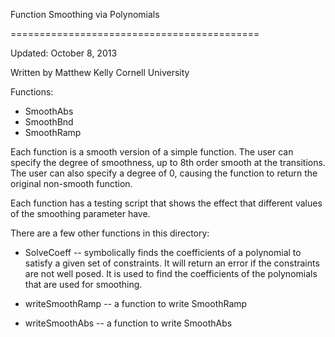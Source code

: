 Function Smoothing via Polynomials

===========================================

Updated: October 8, 2013

Written by Matthew Kelly
Cornell University

Functions:
 - SmoothAbs
 - SmoothBnd
 - SmoothRamp

Each function is a smooth version of a simple function.
The user can specify the degree of smoothness, up to 8th order smooth at the transitions. The user can also specify a degree of 0, causing the function to return the original non-smooth function.

Each function has a testing script that shows the effect
that different values of the smoothing parameter have.

There are a few other functions in this directory:

 - SolveCoeff -- symbolically finds the coefficients of a polynomial to satisfy a given set of constraints. It will return an error if the constraints are not well posed. It is used to find the coefficients of the polynomials that are used for smoothing.

 - writeSmoothRamp -- a function to write SmoothRamp

 - writeSmoothAbs --  a function to write SmoothAbs

